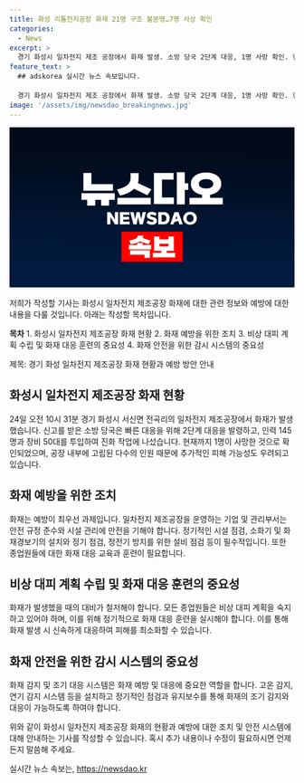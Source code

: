 ```yaml
---
title: 화성 리튬전지공장 화재 21명 구조 불분명…7명 사상 확인
categories:
  - News
excerpt: >
  경기 화성시 일차전지 제조 공장에서 화재 발생. 소방 당국 2단계 대응, 1명 사망 확인. 현재 진화 작업 중이나 고립된 인원 우려. (출처: 뉴스1)
feature_text: >
  ## adskorea 실시간 뉴스 속보입니다.

  경기 화성시 일차전지 제조 공장에서 화재 발생. 소방 당국 2단계 대응, 1명 사망 확인. 현재 진화 작업 중이나 고립된 인원 우려. (출처: 뉴스1)
image: '/assets/img/newsdao_breakingnews.jpg'
---
```


<p><img src="/assets/img/newsdao_breakingnews.jpg" alt="adskorea 속보" /></p>

<p>저희가 작성할 기사는 화성시 일차전지 제조공장 화재에 대한 관련 정보와 예방에 대한 내용을 다룰 것입니다. 아래는 작성할 목차입니다.</p>

<p><strong>목차</strong>
1. 화성시 일차전지 제조공장 화재 현황
2. 화재 예방을 위한 조치
3. 비상 대피 계획 수립 및 화재 대응 훈련의 중요성
4. 화재 안전을 위한 감시 시스템의 중요성</p>

<p>제목: 경기 화성 일차전지 제조공장 화재 현황과 예방 방안 안내</p>

<h2>화성시 일차전지 제조공장 화재 현황</h2>

<p data-ke-size="size16">24일 오전 10시 31분 경기 화성시 서신면 전곡리의 일차전지 제조공장에서 화재가 발생했습니다. 신고를 받은 소방 당국은 빠른 대응을 위해 2단계 대응을 발령하고, 인력 145명과 장비 50대를 투입하여 진화 작업에 나섰습니다. 현재까지 1명이 사망한 것으로 확인되었으며, 공장 내부에 고립된 다수의 인원 때문에 추가적인 피해 가능성도 우려되고 있습니다.</p>

<h2>화재 예방을 위한 조치</h2>

<p data-ke-size="size16">화재는 예방이 최우선 과제입니다. 일차전지 제조공장을 운영하는 기업 및 관리부서는 안전 규정 준수와 시설 관리에 만전을 기해야 합니다. 정기적인 시설 점검, 소화기 및 화재경보기의 설치와 정기 점검, 정전기 방지를 위한 설비 점검 등이 필수적입니다. 또한 종업원들에 대한 화재 대응 교육과 훈련이 필요합니다.</p>

<h2>비상 대피 계획 수립 및 화재 대응 훈련의 중요성</h2>

<p data-ke-size="size16">화재가 발생했을 때의 대비가 철저해야 합니다. 모든 종업원들은 비상 대피 계획을 숙지하고 있어야 하며, 이를 위해 정기적으로 화재 대응 훈련을 실시해야 합니다. 이를 통해 화재 발생 시 신속하게 대응하여 피해를 최소화할 수 있습니다.</p>

<h2>화재 안전을 위한 감시 시스템의 중요성</h2>

<p data-ke-size="size16">화재 감지 및 조기 대응 시스템은 화재 예방 및 대응에 중요한 역할을 합니다. 고온 감지, 연기 감지 시스템 등을 설치하고 정기적인 점검과 유지보수를 통해 화재의 조기 감지와 대응이 가능하도록 하여야 합니다.</p>

<p>위와 같이 화성시 일차전지 제조공장 화재의 현황과 예방에 대한 조치 및 안전 시스템에 대해 안내하는 기사를 작성할 수 있습니다. 혹시 추가 내용이나 수정이 필요하시면 언제든지 말씀해 주세요.</p>
실시간 뉴스 속보는, <a href="https://newsdao.kr" rel="dofollow">https://newsdao.kr</a>


